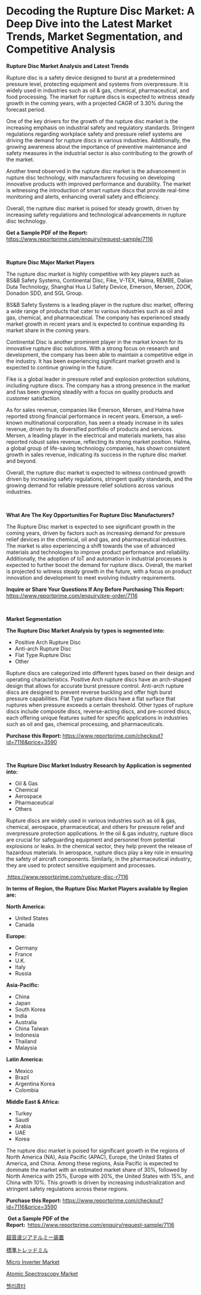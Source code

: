 <p><h1>Decoding the Rupture Disc Market: A Deep Dive into the Latest Market Trends, Market Segmentation, and Competitive Analysis</h1></p><p><strong>Rupture Disc Market Analysis and Latest Trends</strong></p>
<p><p>Rupture disc is a safety device designed to burst at a predetermined pressure level, protecting equipment and systems from overpressure. It is widely used in industries such as oil & gas, chemical, pharmaceutical, and food processing. The market for rupture discs is expected to witness steady growth in the coming years, with a projected CAGR of 3.30% during the forecast period.</p><p>One of the key drivers for the growth of the rupture disc market is the increasing emphasis on industrial safety and regulatory standards. Stringent regulations regarding workplace safety and pressure relief systems are driving the demand for rupture discs in various industries. Additionally, the growing awareness about the importance of preventive maintenance and safety measures in the industrial sector is also contributing to the growth of the market.</p><p>Another trend observed in the rupture disc market is the advancement in rupture disc technology, with manufacturers focusing on developing innovative products with improved performance and durability. The market is witnessing the introduction of smart rupture discs that provide real-time monitoring and alerts, enhancing overall safety and efficiency.</p><p>Overall, the rupture disc market is poised for steady growth, driven by increasing safety regulations and technological advancements in rupture disc technology.</p></p>
<p><strong>Get a Sample PDF of the Report:&nbsp;</strong> <a href="https://www.reportprime.com/enquiry/request-sample/7116">https://www.reportprime.com/enquiry/request-sample/7116</a></p>
<p>&nbsp;</p>
<p><strong>Rupture Disc Major Market Players</strong></p>
<p><p>The rupture disc market is highly competitive with key players such as BS&B Safety Systems, Continental Disc, Fike, V-TEX, Halma, REMBE, Dalian Duta Technology, Shanghai Hua Li Safety Device, Emerson, Mersen, ZOOK, Donadon SDD, and SGL Group.</p><p>BS&B Safety Systems is a leading player in the rupture disc market, offering a wide range of products that cater to various industries such as oil and gas, chemical, and pharmaceutical. The company has experienced steady market growth in recent years and is expected to continue expanding its market share in the coming years.</p><p>Continental Disc is another prominent player in the market known for its innovative rupture disc solutions. With a strong focus on research and development, the company has been able to maintain a competitive edge in the industry. It has been experiencing significant market growth and is expected to continue growing in the future.</p><p>Fike is a global leader in pressure relief and explosion protection solutions, including rupture discs. The company has a strong presence in the market and has been growing steadily with a focus on quality products and customer satisfaction.</p><p>As for sales revenue, companies like Emerson, Mersen, and Halma have reported strong financial performance in recent years. Emerson, a well-known multinational corporation, has seen a steady increase in its sales revenue, driven by its diversified portfolio of products and services. Mersen, a leading player in the electrical and materials markets, has also reported robust sales revenue, reflecting its strong market position. Halma, a global group of life-saving technology companies, has shown consistent growth in sales revenue, indicating its success in the rupture disc market and beyond. </p><p>Overall, the rupture disc market is expected to witness continued growth driven by increasing safety regulations, stringent quality standards, and the growing demand for reliable pressure relief solutions across various industries.</p></p>
<p>&nbsp;</p>
<p><strong>What Are The Key Opportunities For Rupture Disc Manufacturers?</strong></p>
<p><p>The Rupture Disc market is expected to see significant growth in the coming years, driven by factors such as increasing demand for pressure relief devices in the chemical, oil and gas, and pharmaceutical industries. The market is also experiencing a shift towards the use of advanced materials and technologies to improve product performance and reliability. Additionally, the adoption of IoT and automation in industrial processes is expected to further boost the demand for rupture discs. Overall, the market is projected to witness steady growth in the future, with a focus on product innovation and development to meet evolving industry requirements.</p></p>
<p><strong>Inquire or Share Your Questions If Any Before Purchasing This Report:</strong> <a href="https://www.reportprime.com/enquiry/pre-order/7116">https://www.reportprime.com/enquiry/pre-order/7116</a></p>
<p>&nbsp;</p>
<p><strong>Market Segmentation</strong></p>
<p><strong>The Rupture Disc Market Analysis by types is segmented into:</strong></p>
<p><ul><li>Positive Arch Rupture Disc</li><li>Anti-arch Rupture Disc</li><li>Flat Type Rupture Disc</li><li>Other</li></ul></p>
<p><p>Rupture discs are categorized into different types based on their design and operating characteristics. Positive Arch rupture discs have an arch-shaped design that allows for accurate burst pressure control. Anti-arch rupture discs are designed to prevent reverse buckling and offer high burst pressure capabilities. Flat Type rupture discs have a flat surface that ruptures when pressure exceeds a certain threshold. Other types of rupture discs include composite discs, reverse-acting discs, and pre-scored discs, each offering unique features suited for specific applications in industries such as oil and gas, chemical processing, and pharmaceuticals.</p></p>
<p><strong>Purchase this Report:&nbsp;</strong><a href="https://www.reportprime.com/checkout?id=7116&price=3590">https://www.reportprime.com/checkout?id=7116&price=3590</a></p>
<p>&nbsp;</p>
<p><strong>The Rupture Disc Market Industry Research by Application is segmented into:</strong></p>
<p><ul><li>Oil & Gas</li><li>Chemical</li><li>Aerospace</li><li>Pharmaceutical</li><li>Others</li></ul></p>
<p><p>Rupture discs are widely used in various industries such as oil & gas, chemical, aerospace, pharmaceutical, and others for pressure relief and overpressure protection applications. In the oil & gas industry, rupture discs are crucial for safeguarding equipment and personnel from potential explosions or leaks. In the chemical sector, they help prevent the release of hazardous materials. In aerospace, rupture discs play a key role in ensuring the safety of aircraft components. Similarly, in the pharmaceutical industry, they are used to protect sensitive equipment and processes.</p></p>
<p><a href="https://www.reportprime.com/rupture-disc-r7116">&nbsp;https://www.reportprime.com/rupture-disc-r7116</a></p>
<p><strong>In terms of Region, the Rupture Disc Market Players available by Region are:</strong></p>
<p>
    <p> <strong> North America: </strong>
        <ul>
            <li>United States</li>
            <li>Canada</li>
        </ul>
        </p> 
    <p> <strong> Europe: </strong>
        <ul>
            <li>Germany</li>
            <li>France</li>
            <li>U.K.</li>
            <li>Italy</li>
            <li>Russia</li>
        </ul>
        </p> 
    <p> <strong> Asia-Pacific: </strong>
        <ul>
            <li>China</li>
            <li>Japan</li>
            <li>South Korea</li>
            <li>India</li>
            <li>Australia</li>
            <li>China Taiwan</li>
            <li>Indonesia</li>
            <li>Thailand</li>
            <li>Malaysia</li>
        </ul>
        </p> 
    <p> <strong> Latin America: </strong>
        <ul>
            <li>Mexico</li>
            <li>Brazil</li>
            <li>Argentina Korea</li>
            <li>Colombia</li>
        </ul>
        </p> 
    <p> <strong> Middle East & Africa: </strong>
        <ul>
            <li>Turkey</li>
            <li>Saudi</li>
            <li>Arabia</li>
            <li>UAE</li>
            <li>Korea</li>
        </ul>
    </p>
    </p>
<p><p>The rupture disc market is poised for significant growth in the regions of North America (NA), Asia Pacific (APAC), Europe, the United States of America, and China. Among these regions, Asia Pacific is expected to dominate the market with an estimated market share of 30%, followed by North America with 25%, Europe with 20%, the United States with 15%, and China with 10%. This growth is driven by increasing industrialization and stringent safety regulations across these regions.</p></p>
<p><strong>Purchase this Report: </strong><a href="https://www.reportprime.com/checkout?id=7116&price=3590">https://www.reportprime.com/checkout?id=7116&price=3590</a></p>
<p>&nbsp;<strong>Get a Sample PDF of the Report:&nbsp;&nbsp;</strong><a href="https://www.reportprime.com/enquiry/request-sample/7116">https://www.reportprime.com/enquiry/request-sample/7116</a></p>
<p><strong></strong></p>
<p><p><a href="https://github.com/WhitneyMurphy1982/Market-Research-Report-List-1/blob/main/233362476258.md">超音波ジアテルミー装置</a></p><p><a href="https://github.com/TatumKoelpin2017/Market-Research-Report-List-1/blob/main/316373976257.md">標準トレッドミル</a></p><p><a href="https://github.com/redneck06/Market-Research-Report-List-3/blob/main/micro-inverter-market.md">Micro Inverter Market</a></p><p><a href="https://github.com/peachesmcdowel1/Market-Research-Report-List-2/blob/main/atomic-spectroscopy-market.md">Atomic Spectroscopy Market</a></p><p><a href="https://github.com/KoleLedner/Market-Research-Report-List-1/blob/main/139317972068.md">헬리콥터</a></p></p>